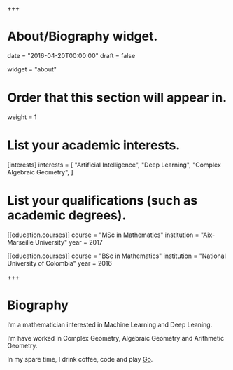 +++
# About/Biography widget.

date = "2016-04-20T00:00:00"
draft = false

widget = "about"

# Order that this section will appear in.
weight = 1

# List your academic interests.
[interests]
  interests = [
    "Artificial Intelligence",
    "Deep Learning",
    "Complex Algebraic Geometry",
]

# List your qualifications (such as academic degrees).
[[education.courses]]
  course = "MSc in Mathematics"
  institution = "Aix-Marseille University"
  year = 2017

[[education.courses]]
  course = "BSc in Mathematics"
  institution = "National University of Colombia"
  year = 2016
 
+++

# Biography

I’m a mathematician interested in Machine Learning and Deep Leaning.

I’m have worked in Complex Geometry, Algebraic Geometry and Arithmetic Geometry.

In my spare time, I drink coffee, code and play [Go](http://en.wikipedia.org/wiki/Go_%28game%29).

